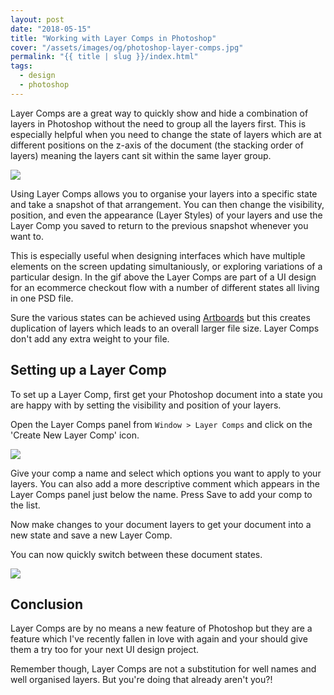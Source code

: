 ```yaml
---
layout: post
date: "2018-05-15"
title: "Working with Layer Comps in Photoshop"
cover: "/assets/images/og/photoshop-layer-comps.jpg"
permalink: "{{ title | slug }}/index.html"
tags:
  - design
  - photoshop
---
```


Layer Comps are a great way to quickly show and hide a combination of layers in Photoshop without the need to group all the layers first. This is especially helpful when you need to change the state of layers which are at different positions on the z-axis of the document (the stacking order of layers) meaning the layers cant sit within the same layer group.

![](/assets/images/switching-layer-comps.gif)

Using Layer Comps allows you to organise your layers into a specific state and take a snapshot of that arrangement. You can then change the visibility, position, and even the appearance (Layer Styles) of your layers and use the Layer Comp you saved to return to the previous snapshot whenever you want to.

This is especially useful when designing interfaces which have multiple elements on the screen updating simultaniously, or exploring variations of a particular design. In the gif above the Layer Comps are part of a UI design for an ecommerce checkout flow with a number of different states all living in one PSD file.

Sure the various states can be achieved using [Artboards](https://helpx.adobe.com/photoshop/using/artboards.html) but this creates duplication of layers which leads to an overall larger file size. Layer Comps don't add any extra weight to your file.

## Setting up a Layer Comp

To set up a Layer Comp, first get your Photoshop document into a state you are happy with by setting the visibility and position of your layers.

Open the Layer Comps panel from `Window > Layer Comps` and click on the 'Create New Layer Comp' icon.

![](/assets/images/new-layer-comp.png)

Give your comp a name and select which options you want to apply to your layers. You can also add a more descriptive comment which appears in the Layer Comps panel just below the name. Press Save to add your comp to the list.

Now make changes to your document layers to get your document into a new state and save a new Layer Comp.

You can now quickly switch between these document states.

![](/assets/images/create-new-comp.gif)

## Conclusion

Layer Comps are by no means a new feature of Photoshop but they are a feature which I've recently fallen in love with again and your should give them a try too for your next UI design project.

Remember though, Layer Comps are not a substitution for well names and well organised layers. But you're doing that already aren't you?!
